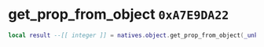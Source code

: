 # get_prop_from_object `0xA7E9DA22`

```lua
local result --[[ integer ]] = natives.object.get_prop_from_object(_unk0 --[[ integer ]])
```